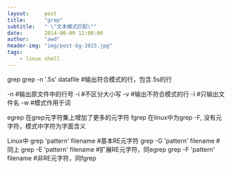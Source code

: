 ```yaml
---
layout:     post
title:      "grep"
subtitle:   " \"文本模式匹配\""
date:       2014-06-09 12:00:00
author:     "awd"
header-img: "img/post-bg-2015.jpg"
tags:
    - linux shell
---
```

grep
grep -n '\.5s' datafile	#输出符合模式的行，包含.5s的行

-n	#输出原文件中的行号
-i	#不区分大小写
-v	#输出不符合模式的行
-l	#只输出文件名
-w	#模式作用于词

egrep 在grep元字符集上增加了更多的元字符
fgrep 在linux中为grep -F, 没有元字符，模式中字符为字面含义

Linux中
grep 'pattern' filename		#基本RE元字符
grep -G 'pattern' filename	#同上
grep -E 'pattern' filename	#扩展RE元字符，同egrep
grep -F 'pattern' filename	#非RE元字符，同fgrep